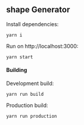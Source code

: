 ## shape Generator


Install dependencies:
```
yarn i
```

Run on http://localhost:3000:
```
yarn start
```

#### Building

Development build:
```
yarn run build
```

Production build:
```
yarn run production
```
